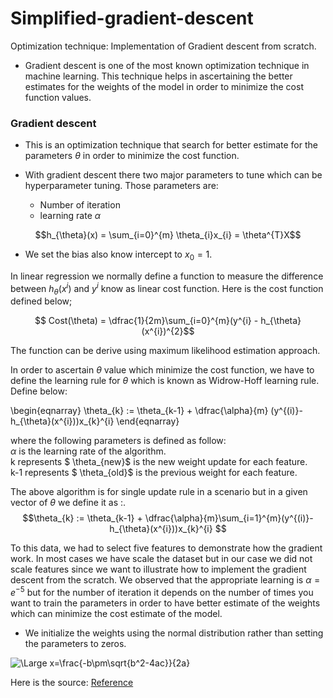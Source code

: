 # Simplified-gradient-descent
Optimization technique: Implementation of Gradient descent from scratch.

- Gradient descent is one of the most known optimization technique in machine learning. This technique helps in ascertaining the better estimates for the weights of the model in order to minimize the cost function values.

### Gradient descent 

- This is an optimization technique that search for better estimate for the parameters $\theta$ in order to minimize the cost function.

- With gradient descent there two major parameters to tune which can be hyperparameter tuning. Those parameters are: 
  - Number of iteration 
  - learning rate $\alpha$

$$h_{\theta}(x) = \sum_{i=0}^{m} \theta_{i}x_{i} = \theta^{T}X$$

- We set the bias also know intercept to $x_{0}=1$.  <br>

In linear regression we normally define a function to measure the difference between $h_{\theta}(x^{i})$ and $y^{i}$ know as linear cost function. Here is the cost function defined below;

$$ Cost(\theta) = \dfrac{1}{2m}\sum_{i=0}^{m}(y^{i} - h_{\theta}(x^{i})^{2}$$

The function can be derive using maximum likelihood estimation approach.

In order to ascertain $\theta$ value which minimize the cost function, we have to define the learning rule for $\theta$ which is known as Widrow-Hoff learning rule. Define below:

\begin{eqnarray}
\theta_{k} := \theta_{k-1} + \dfrac{\alpha}{m} (y^{(i)}-h_{\theta}(x^{i}))x_{k}^{i} 
\end{eqnarray}

where the following parameters is defined as follow:<br>
$\alpha$ is the learning rate of the algorithm. <br>
k represents $ \theta_{new}$ is the new weight update for each feature.<br>
k-1 represents $ \theta_{old}$ is the previous weight for each feature.<br>

The above algorithm is for single update rule in a scenario but in a given vector of $\theta$ we define it as :.
$$\theta_{k} := \theta_{k-1} + \dfrac{\alpha}{m}\sum_{i=1}^{m}(y^{(i)}-h_{\theta}(x^{i}))x_{k}^{i} $$

To this data, we had to select five features to demonstrate how the gradient work. In most cases we have scale the dataset but in our case we did not scale features since we want to illustrate how to implement the gradient descent from the scratch. We observed that the appropriate learning is $\alpha = e^{-5}$  but for the number of iteration it depends on the number of times you want to train the parameters in order to have better estimate of the weights which can minimize the cost estimate of the model. 

- We initialize the weights using the normal distribution rather than setting the parameters to zeros. 
<img src="https://latex.codecogs.com/svg.latex?\Large&space;x=\frac{-b\pm\sqrt{b^2-4ac}}{2a}" title="\Large x=\frac{-b\pm\sqrt{b^2-4ac}}{2a}" />

Here is the source: [Reference](http://cs229.stanford.edu/notes2019fall/cs229-notes1.pdf)
